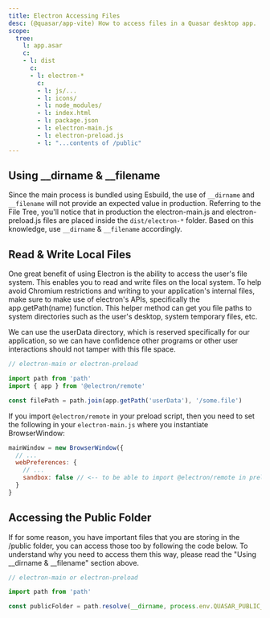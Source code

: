 ```yaml
---
title: Electron Accessing Files
desc: (@quasar/app-vite) How to access files in a Quasar desktop app.
scope:
  tree:
    l: app.asar
    c:
    - l: dist
      c:
      - l: electron-*
        c:
        - l: js/...
        - l: icons/
        - l: node_modules/
        - l: index.html
        - l: package.json
        - l: electron-main.js
        - l: electron-preload.js
        - l: "...contents of /public"
---
```


## Using __dirname & __filename
Since the main process is bundled using Esbuild, the use of `__dirname` and `__filename` will not provide an expected value in production. Referring to the File Tree, you'll notice that in production the electron-main.js and electron-preload.js files are placed inside the `dist/electron-*` folder. Based on this knowledge, use `__dirname` & `__filename` accordingly.

<doc-tree :def="scope.tree" />

## Read & Write Local Files
One great benefit of using Electron is the ability to access the user's file system. This enables you to read and write files on the local system. To help avoid Chromium restrictions and writing to your application's internal files, make sure to make use of electron's APIs, specifically the app.getPath(name) function. This helper method can get you file paths to system directories such as the user's desktop, system temporary files, etc.

We can use the userData directory, which is reserved specifically for our application, so we can have confidence other programs or other user interactions should not tamper with this file space.

```js
// electron-main or electron-preload

import path from 'path'
import { app } from '@electron/remote'

const filePath = path.join(app.getPath('userData'), '/some.file')
```

If you import `@electron/remote` in your preload script, then you need to set the following in your `electron-main.js` where you instantiate BrowserWindow:

```js
mainWindow = new BrowserWindow({
  // ...
  webPreferences: {
    // ...
    sandbox: false // <-- to be able to import @electron/remote in preload script
  }
}
```

## Accessing the Public Folder

If for some reason, you have important files that you are storing in the /public folder, you can access those too by following the code below. To understand why you need to access them this way, please read the "Using __dirname & __filename" section above.

```js
// electron-main or electron-preload

import path from 'path'

const publicFolder = path.resolve(__dirname, process.env.QUASAR_PUBLIC_FOLDER)
```
